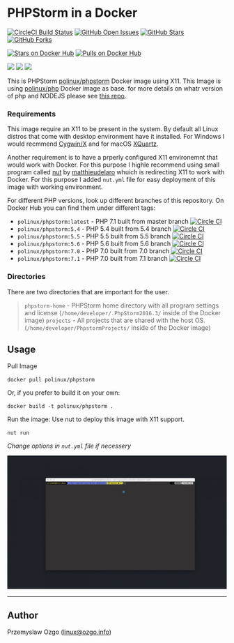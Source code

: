 # PHPStorm in a Docker
[![CircleCI Build Status](https://img.shields.io/circleci/project/pozgo/docker-phpstorm.svg)](https://circleci.com/gh/pozgo/docker-phpstorm/tree/latest)
[![GitHub Open Issues](https://img.shields.io/github/issues/pozgo/docker-phpstorm.svg)](https://github.com/pozgo/docker-phpstorm/issues)
[![GitHub Stars](https://img.shields.io/github/stars/pozgo/docker-phpstorm.svg)](https://github.com/pozgo/docker-phpstorm)
[![GitHub Forks](https://img.shields.io/github/forks/pozgo/docker-phpstorm.svg)](https://github.com/pozgo/docker-phpstorm)

[![Stars on Docker Hub](https://img.shields.io/docker/stars/polinux/phpstorm.svg)](https://hub.docker.com/r/polinux/phpstorm)
[![Pulls on Docker Hub](https://img.shields.io/docker/pulls/polinux/phpstorm.svg)](https://hub.docker.com/r/polinux/phpstorm)

[![](https://images.microbadger.com/badges/version/polinux/phpstorm.svg)](http://microbadger.com/images/polinuxphpstorm)
[![](https://images.microbadger.com/badges/license/polinux/phpstorm.svg)](http://microbadger.com/images/polinux/phpstorm)
[![](https://images.microbadger.com/badges/image/polinux/phpstorm.svg)](http://microbadger.com/images/polinux/phpstorm)

This is PHPStorm [polinux/phpstorm](https://registry.hub.docker.com/u/polinux/phpstorm/) Docker image using X11.
This Image is using [polinux/php](https://registry.hub.docker.com/u/polinux/php/) Docker image as base. for more details on whatr version of php and NODEJS please see [this repo](https://github.com/pozgo/docker-php).

### Requirements
This image require an X11 to be present in the system. By default all Linux distros that come with desktop environment have it installed. For Windows I would recmmend [Cygwin/X](https://x.cygwin.com/) and for macOS [XQuartz](https://www.xquartz.org/).

Another requirement is to have a prperly configured X11 environemnt that would work with Docker. For this purpose I highle recommend using small program called [nut](https://github.com/matthieudelaro/nut) by [matthieudelaro](https://github.com/matthieudelaro) whuich is redirecting X11 to work with Docker. For this purpose I added `nut.yml` file for easy deployment of this image with working environment.


For different PHP versions, look up different branches of this repository.
On Docker Hub you can find them under different tags:

* `polinux/phpstorm:latest` - PHP 7.1 built from master branch [![Circle CI](https://circleci.com/gh/pozgo/docker-phpstorm.svg?style=svg)](https://circleci.com/gh/pozgo/docker-phpstorm)
* `polinux/phpstorm:5.4` - PHP 5.4 built from 5.4 branch [![Circle CI](https://circleci.com/gh/pozgo/docker-phpstorm/tree/5.4.svg?style=svg)](https://circleci.com/gh/pozgo/docker-phpstorm)
* `polinux/phpstorm:5.5` - PHP 5.5 built from 5.5 branch [![Circle CI](https://circleci.com/gh/pozgo/docker-phpstorm/tree/5.5.svg?style=svg)](https://circleci.com/gh/pozgo/docker-phpstorm)
* `polinux/phpstorm:5.6` - PHP 5.6 built from 5.6 branch [![Circle CI](https://circleci.com/gh/pozgo/docker-phpstorm/tree/5.6.svg?style=svg)](https://circleci.com/gh/pozgo/docker-phpstorm)
* `polinux/phpstorm:7.0` - PHP 7.0 built from 7.0 branch [![Circle CI](https://circleci.com/gh/pozgo/docker-phpstorm/tree/7.0.svg?style=svg)](https://circleci.com/gh/pozgo/docker-phpstorm)
* `polinux/phpstorm:7.1` - PHP 7.0 built from 7.1 branch [![Circle CI](https://circleci.com/gh/pozgo/docker-phpstorm/tree/7.1.svg?style=svg)](https://circleci.com/gh/pozgo/docker-phpstorm)

### Directories
There are two directories that are important for the user.

  > `phpstorm-home` - PHPStorm home directory with all program settings and license (`/home/developer/.PhpStorm2016.3/` inside of the Docker image)
  > `projects` - All projects that are shared with the host OS. (`/home/developer/PhpstormProjects/` inside of the Docker image)

## Usage

Pull Image

    docker pull polinux/phpstorm

Or, if you prefer to build it on your own:

    docker build -t polinux/phpstorm .

Run the image:
Use nut to deploy this image with X11 support.

    nut run

*Change options in `nut.yml` file if necessery*

![Run](https://raw.githubusercontent.com/pozgo/docker-phpstorm/master/images/run.gif)

---
## Author
Przemyslaw Ozgo (<linux@ozgo.info>)
